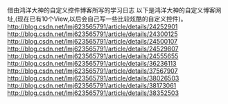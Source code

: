 借由鸿洋大神的自定义控件博客所写的学习日志
    以下是鸿洋大神的自定义博客网址,(现在已有10个View,以后会自己写一些比较炫酷的自定义控件)。
    http://blog.csdn.net/lmj623565791/article/details/24252901
    http://blog.csdn.net/lmj623565791/article/details/24300125
    http://blog.csdn.net/lmj623565791/article/details/24500107
    http://blog.csdn.net/lmj623565791/article/details/24529807
    http://blog.csdn.net/lmj623565791/article/details/24555655
    http://blog.csdn.net/lmj623565791/article/details/36236113
    http://blog.csdn.net/lmj623565791/article/details/37567907
    http://blog.csdn.net/lmj623565791/article/details/38026503
    http://blog.csdn.net/lmj623565791/article/details/38173061
    http://blog.csdn.net/lmj623565791/article/details/38352503
